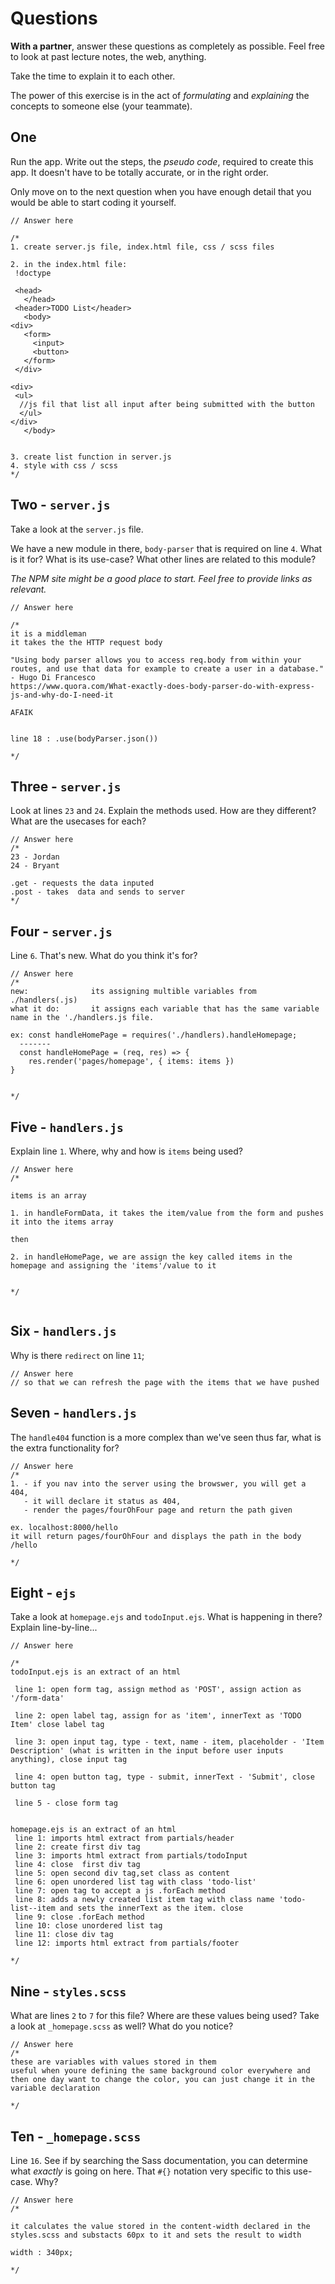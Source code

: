 # Questions

**With a partner**, answer these questions as completely as possible. Feel free to look at past lecture notes, the web, anything.

Take the time to explain it to each other.

The power of this exercise is in the act of _formulating_ and _explaining_ the concepts to someone else (your teammate).

## One

Run the app. Write out the steps, the _pseudo code_, required to create this app. It doesn't have to be totally accurate, or in the right order.

Only move on to the next question when you have enough detail that you would be able to start coding it yourself.

```
// Answer here

/*
1. create server.js file, index.html file, css / scss files

2. in the index.html file:
 !doctype

 <head>
   </head>
 <header>TODO List</header>
   <body>
<div>
   <form>
     <input>
     <button>
   </form>
 </div>

<div>
 <ul>
  //js fil that list all input after being submitted with the button
  </ul>
</div>
   </body>


3. create list function in server.js
4. style with css / scss
*/

```

## Two - `server.js`

Take a look at the `server.js` file.

We have a new module in there, `body-parser` that is required on line `4`. What is it for? What is its use-case? What other lines are related to this module?

_The NPM site might be a good place to start. Feel free to provide links as relevant._

```
// Answer here

/*
it is a middleman
it takes the the HTTP request body

"Using body parser allows you to access req.body from within your routes, and use that data for example to create a user in a database." - Hugo Di Francesco
https://www.quora.com/What-exactly-does-body-parser-do-with-express-js-and-why-do-I-need-it

AFAIK


line 18 : .use(bodyParser.json())

*/

```

## Three - `server.js`

Look at lines `23` and `24`. Explain the methods used. How are they different? What are the usecases for each?

```
// Answer here
/*
23 - Jordan
24 - Bryant

.get - requests the data inputed
.post - takes  data and sends to server
*/
```

## Four - `server.js`

Line `6`. That's new. What do you think it's for?

```
// Answer here
/*
new:              its assigning multible variables from ./handlers(.js)
what it do:       it assigns each variable that has the same variable name in the './handlers.js file.

ex: const handleHomePage = requires('./handlers).handleHomepage;
  -------
  const handleHomePage = (req, res) => {
    res.render('pages/homepage', { items: items })
}


*/
```

## Five - `handlers.js`

Explain line `1`. Where, why and how is `items` being used?

```
// Answer here
/*

items is an array

1. in handleFormData, it takes the item/value from the form and pushes it into the items array

then

2. in handleHomePage, we are assign the key called items in the homepage and assigning the 'items'/value to it


*/


```

## Six - `handlers.js`

Why is there `redirect` on line `11`;

```
// Answer here
// so that we can refresh the page with the items that we have pushed

```

## Seven - `handlers.js`

The `handle404` function is a more complex than we've seen thus far, what is the extra functionality for?

```
// Answer here
/*
1. - if you nav into the server using the browswer, you will get a 404,
   - it will declare it status as 404,
   - render the pages/fourOhFour page and return the path given

ex. localhost:8000/hello
it will return pages/fourOhFour and displays the path in the body /hello

*/

```

## Eight - `ejs`

Take a look at `homepage.ejs` and `todoInput.ejs`. What is happening in there? Explain line-by-line...

```
// Answer here

/*
todoInput.ejs is an extract of an html

 line 1: open form tag, assign method as 'POST', assign action as '/form-data'

 line 2: open label tag, assign for as 'item', innerText as 'TODO Item' close label tag

 line 3: open input tag, type - text, name - item, placeholder - 'Item Description' (what is written in the input before user inputs anything), close input tag

 line 4: open button tag, type - submit, innerText - 'Submit', close button tag

 line 5 - close form tag


homepage.ejs is an extract of an html
 line 1: imports html extract from partials/header
 line 2: create first div tag
 line 3: imports html extract from partials/todoInput
 line 4: close  first div tag
 line 5: open second div tag,set class as content
 line 6: open unordered list tag with class 'todo-list'
 line 7: open tag to accept a js .forEach method
 line 8: adds a newly created list item tag with class name 'todo-list--item and sets the innerText as the item. close
 line 9: close .forEach method
 line 10: close unordered list tag
 line 11: close div tag
 line 12: imports html extract from partials/footer

*/

```

## Nine - `styles.scss`

What are lines `2` to `7` for this file? Where are these values being used? Take a look at `_homepage.scss` as well? What do you notice?

```
// Answer here
/*
these are variables with values stored in them
useful when youre defining the same background color everywhere and then one day want to change the color, you can just change it in the variable declaration

*/

```

## Ten - `_homepage.scss`

Line `16`. See if by searching the Sass documentation, you can determine what _exactly_ is going on here. That `#{}` notation very specific to this use-case. Why?

```
// Answer here
/*

it calculates the value stored in the content-width declared in the styles.scss and substacts 60px to it and sets the result to width

width : 340px;

*/
```
